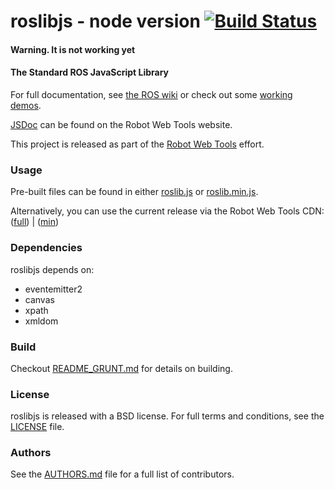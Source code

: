 roslibjs - node version [![Build Status](https://api.travis-ci.org/RobotWebTools/roslibjs.png)](https://travis-ci.org/RobotWebTools/roslibjs)
========

#### Warning. It is not working yet ####

#### The Standard ROS JavaScript Library
For full documentation, see [the ROS wiki](http://ros.org/wiki/roslibjs) or check out some [working demos](http://robotwebtools.org/).

[JSDoc](http://robotwebtools.org/jsdoc/roslibjs/current/) can be found on the Robot Web Tools website.

This project is released as part of the [Robot Web Tools](http://robotwebtools.org/) effort.

### Usage
Pre-built files can be found in either [roslib.js](build/roslib.js) or [roslib.min.js](build/roslib.min.js).

Alternatively, you can use the current release via the Robot Web Tools CDN: ([full](http://cdn.robotwebtools.org/roslibjs/current/roslib.js)) | ([min](http://cdn.robotwebtools.org/roslibjs/current/roslib.min.js))

### Dependencies
roslibjs depends on:

* eventemitter2
* canvas
* xpath
* xmldom


### Build
Checkout [README_GRUNT.md](README_GRUNT.md) for details on building.

### License
roslibjs is released with a BSD license. For full terms and conditions, see the [LICENSE](LICENSE) file.

### Authors

See the [AUTHORS.md](AUTHOR.md) file for a full list of contributors.
